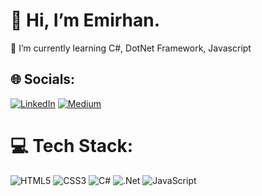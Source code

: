 # 👋  Hi, I’m Emirhan.
🌱 I’m currently learning C#, DotNet Framework, Javascript<br>


## 🌐 Socials:
[![LinkedIn](https://img.shields.io/badge/LinkedIn-%230077B5.svg?logo=linkedin&logoColor=white)](https://linkedin.com/in/emirhan-%C3%A7elik-6388181a4/)
[![Medium](https://img.shields.io/badge/Medium-12100E?logo=medium&logoColor=white)](https://medium.com/@akaemir)

# 💻 Tech Stack:
![HTML5](https://img.shields.io/badge/html5-%23E34F26.svg?style=for-the-badge&logo=html5&logoColor=white) ![CSS3](https://img.shields.io/badge/css3-%231572B6.svg?style=for-the-badge&logo=css3&logoColor=white) ![C#](https://img.shields.io/badge/c%23-%23239120.svg?style=for-the-badge&logo=csharp&logoColor=white) ![.Net](https://img.shields.io/badge/.NET-5C2D91?style=for-the-badge&logo=.net&logoColor=white) ![JavaScript](https://img.shields.io/badge/javascript-%23323330.svg?style=for-the-badge&logo=javascript&logoColor=%23F7DF1E)
<!--# 📊 GitHub Stats:
![](https://github-readme-stats.vercel.app/api?username=akaemir&theme=dark&hide_border=false&include_all_commits=false&count_private=false)<br/>
![](https://github-readme-streak-stats.herokuapp.com/?user=akaemir&theme=dark&hide_border=false)<br/>
![](https://github-readme-stats.vercel.app/api/top-langs/?username=akaemir&theme=dark&hide_border=false&include_all_commits=false&count_private=false&layout=compact) !-->

